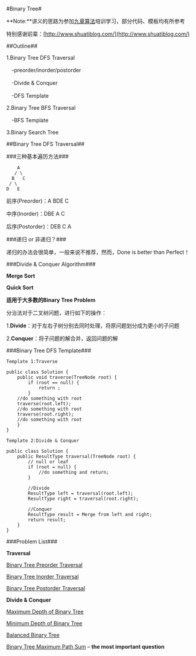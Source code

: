 #Binary Tree#

**Note:**讲义的思路为参加[九章算法](http://www.jiuzhang.com)培训学习，部分代码、模板均有所参考

特别感谢前辈：[http://www.shuatiblog.com/](http://www.shuatiblog.com/)

##Outline##

1.Binary Tree DFS Traversal
  
　-preorder/inorder/postorder

　-Divide & Conquer

　-DFS Template
 
2.Binary Tree BFS Traversal
 
　-BFS Template

3.Binary Search Tree


##Binary Tree DFS Traversal##

###三种基本遍历方法###

	    A
       / \
      B   C
     / \  
    D   E

前序(Preorder)：A BDE C

中序(Inorder)：DBE A C

后序(Postorder)：DEB C A

###递归 or 非递归？###

递归的办法会很简单，一般来说不推荐，然而，Done is better than Perfect！

###Divide & Conquer Algorithm###

**Merge Sort**

**Quick Sort**

**适用于大多数的Binary Tree Problem**

分治法对于二叉树问题，进行如下的操作：

1.**Divide**：对于左右子树分别去同时处理，将原问题划分成为更小的子问题

2.**Conquer**：将子问题的解合并，返回问题的解

###Binary Tree DFS Template###

	Template 1:Traverse

	public class Solution {
		public void traverse(TreeNode root) {
			if (root == null) {
				return ;
			}
		//do something with root
		traverse(root.left);
		//do something with root
		traverse(root.right);
		//do something with root
		}
	}
	
	Template 2:Divide & Conquer
	
	public class Solution {
		public ResultType traversal(TreeNode root) {
			// null or leaf
			if (root = null) {
				//do something and return;
			}

			//Divide
			ResultType left = traversal(root.left);
			ResultType right = traversal(root.right);

			//Conquer
			ResultType result = Merge from left and right;
			return result;
		}
	}

###Problem List###

**Traversal**

[Binary Tree Preorder Traversal](http:)

[Binary Tree Inorder Traversal](http:)

[Binary Tree Postorder Traversal](http:)

**Divide & Conquer**

[Maximum Depth of Binary Tree](http:)

[Minimum Depth of Binary Tree](http:)

[Balanced Binary Tree](http:)

[Binary Tree Maximum Path Sum](http:) – **the most important question** 








